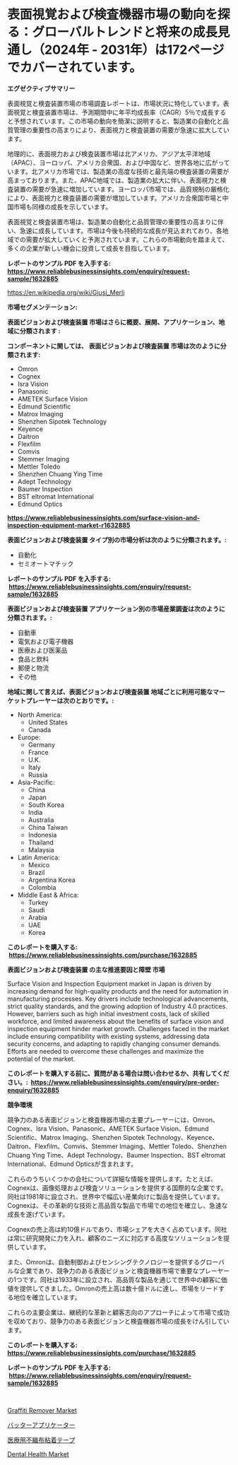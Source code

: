 <p><h1>表面視覚および検査機器市場の動向を探る：グローバルトレンドと将来の成長見通し（2024年 - 2031年）は172ページでカバーされています。</h1></p><p><strong>エグゼクティブサマリー</strong></p>
<p><p>表面視覚と検査装置市場の市場調査レポートは、市場状況に特化しています。表面視覚と検査装置市場は、予測期間中に年平均成長率（CAGR）5％で成長すると予想されています。この市場の動向を簡潔に説明すると、製造業の自動化と品質管理の重要性の高まりにより、表面視力と検査装置の需要が急速に拡大しています。</p><p>地理的に、表面視力および検査装置市場は北アメリカ、アジア太平洋地域（APAC）、ヨーロッパ、アメリカ合衆国、および中国など、世界各地に広がっています。北アメリカ市場では、製造業の高度な技術と最先端の検査装置の需要が高まっております。また、APAC地域では、製造業の拡大に伴い、表面視力と検査装置の需要が急速に増加しています。ヨーロッパ市場では、品質規制の厳格化により、表面視力と検査装置の需要が増加しています。アメリカ合衆国市場と中国市場も同様の成長を示しています。</p><p>表面視覚と検査装置市場は、製造業の自動化と品質管理の重要性の高まりに伴い、急速に成長しています。市場は今後も持続的な成長が見込まれており、各地域での需要が拡大していくと予測されています。これらの市場動向を踏まえて、多くの企業が新しい機会に投資して成長を目指しています。</p></p>
<p><strong>レポートのサンプル PDF を入手する: <a href="https://www.reliablebusinessinsights.com/enquiry/request-sample/1632885">https://www.reliablebusinessinsights.com/enquiry/request-sample/1632885</a></strong></p>
<p><a href="https://en.wikipedia.org/wiki/Giusi_Merli">https://en.wikipedia.org/wiki/Giusi_Merli</a></p>
<p><strong>市場セグメンテーション:</strong></p>
<p><strong> 表面ビジョンおよび検査装置 市場はさらに概要、展開、アプリケーション、地域に分類されます :</strong></p>
<p><strong>コンポーネントに関しては、 表面ビジョンおよび検査装置 市場は次のように分類されます: &nbsp;</strong></p>
<p><ul><li>Omron</li><li>Cognex</li><li>Isra Vision</li><li>Panasonic</li><li>AMETEK Surface Vision</li><li>Edmund Scientific</li><li>Matrox Imaging</li><li>Shenzhen Sipotek Technology</li><li>Keyence</li><li>Daitron</li><li>Flexfilm</li><li>Comvis</li><li>Stemmer Imaging</li><li>Mettler Toledo</li><li>Shenzhen Chuang Ying Time</li><li>Adept Technology</li><li>Baumer Inspection</li><li>BST eltromat International</li><li>Edmund Optics</li></ul></p>
<p><strong><a href="https://www.reliablebusinessinsights.com/surface-vision-and-inspection-equipment-market-r1632885">https://www.reliablebusinessinsights.com/surface-vision-and-inspection-equipment-market-r1632885</a></strong></p>
<p><strong> 表面ビジョンおよび検査装置 タイプ別の市場分析は次のように分類されます。:</strong></p>
<p><ul><li>自動化</li><li>セミオートマチック</li></ul></p>
<p><strong>レポートのサンプル PDF を入手する: &nbsp;<a href="https://www.reliablebusinessinsights.com/enquiry/request-sample/1632885">https://www.reliablebusinessinsights.com/enquiry/request-sample/1632885</a></strong></p>
<p><strong> 表面ビジョンおよび検査装置 アプリケーション別の市場産業調査は次のように分類されます。:</strong></p>
<p><ul><li>自動車</li><li>電気および電子機器</li><li>医療および医薬品</li><li>食品と飲料</li><li>郵便と物流</li><li>その他</li></ul></p>
<p><strong>地域に関して言えば、表面ビジョンおよび検査装置 地域ごとに利用可能なマーケットプレーヤーは次のとおりです。:</strong></p>
<p><ul>
    <li>
        North America:
        <ul>
            <li>United States</li>
            <li>Canada</li>
        </ul>
    </li>
    <li>
        Europe:
        <ul>
            <li>Germany</li>
            <li>France</li>
            <li>U.K.</li>
            <li>Italy</li>
            <li>Russia</li>
        </ul>
    </li>
    <li>
        Asia-Pacific:
        <ul>
            <li>China</li>
            <li>Japan</li>
            <li>South Korea</li>
            <li>India</li>
            <li>Australia</li>
            <li>China Taiwan</li>
            <li>Indonesia</li>
            <li>Thailand</li>
            <li>Malaysia</li>
        </ul>
    </li>
    <li>
        Latin America:
        <ul>
            <li>Mexico</li>
            <li>Brazil</li>
            <li>Argentina Korea</li>
            <li>Colombia</li>
        </ul>
    </li>
    <li>
        Middle East & Africa:
        <ul>
            <li>Turkey</li>
            <li>Saudi</li>
            <li>Arabia</li>
            <li>UAE</li>
            <li>Korea</li>
        </ul>
    </li>
    </ul></p>
<p><strong>このレポートを購入する: &nbsp;<a href="https://www.reliablebusinessinsights.com/purchase/1632885">https://www.reliablebusinessinsights.com/purchase/1632885</a></strong></p>
<p><strong>表面ビジョンおよび検査装置 の主な推進要因と障壁 市場</strong></p>
<p><p>Surface Vision and Inspection Equipment market in Japan is driven by increasing demand for high-quality products and the need for automation in manufacturing processes. Key drivers include technological advancements, strict quality standards, and the growing adoption of Industry 4.0 practices. However, barriers such as high initial investment costs, lack of skilled workforce, and limited awareness about the benefits of surface vision and inspection equipment hinder market growth. Challenges faced in the market include ensuring compatibility with existing systems, addressing data security concerns, and adapting to rapidly changing consumer demands. Efforts are needed to overcome these challenges and maximize the potential of the market.</p></p>
<p><strong>このレポートを購入する前に、質問がある場合は問い合わせるか、共有してください。:&nbsp; <a href="https://www.reliablebusinessinsights.com/enquiry/pre-order-enquiry/1632885">https://www.reliablebusinessinsights.com/enquiry/pre-order-enquiry/1632885</a></strong></p>
<p><strong>競争環境</strong></p>
<p><p>競争力のある表面ビジョンと検査機器市場の主要プレーヤーには、Omron、Cognex、Isra Vision、Panasonic、AMETEK Surface Vision、Edmund Scientific、Matrox Imaging、Shenzhen Sipotek Technology、Keyence、Daitron、Flexfilm、Comvis、Stemmer Imaging、Mettler Toledo、Shenzhen Chuang Ying Time、Adept Technology、Baumer Inspection、BST eltromat International、Edmund Opticsが含まれます。</p><p>これらのうちいくつかの会社について詳細な情報を提供します。たとえば、Cognexは、画像処理および検査ソリューションを提供する国際的な企業です。同社は1981年に設立され、世界中で幅広い産業向けに製品を提供しています。Cognexは、その革新的な技術と高品質な製品で市場での地位を確立し、急速な成長を遂げています。</p><p>Cognexの売上高は約10億ドルであり、市場シェアを大きく占めています。同社は常に研究開発に力を入れ、顧客のニーズに対応する高度なソリューションを提供しています。</p><p>また、Omronは、自動制御およびセンシングテクノロジーを提供するグローバルな企業であり、競争力のある表面ビジョンと検査機器市場で重要なプレーヤーの1つです。同社は1933年に設立され、高品質な製品を通じて世界中の顧客に価値を提供してきました。Omronの売上高は数十億ドルに達し、市場をリードする地位を確立しています。</p><p>これらの主要企業は、継続的な革新と顧客志向のアプローチによって市場で成功を収めており、競争力のある表面ビジョンと検査機器市場の成長をけん引しています。</p></p>
<p><strong>このレポートを購入する: &nbsp; <a href="https://www.reliablebusinessinsights.com/purchase/1632885">https://www.reliablebusinessinsights.com/purchase/1632885</a></strong></p>
<p><strong>レポートのサンプル PDF を入手する: &nbsp;<a href="https://www.reliablebusinessinsights.com/enquiry/request-sample/1632885">https://www.reliablebusinessinsights.com/enquiry/request-sample/1632885</a></strong><strong></strong></p>
<p>&nbsp;</p>
<p><p><a href="https://github.com/jhcraigie/Market-Research-Report-List-4/blob/main/graffiti-remover-market.md">Graffiti Remover Market</a></p><p><a href="https://github.com/roulaayoub-saad/Market-Research-Report-List-2/blob/main/5720295179141.md">バッターアプリケーター</a></p><p><a href="https://github.com/zjkmgcs938405/Market-Research-Report-List-3/blob/main/9234226179140.md">医療用不織布粘着テープ</a></p><p><a href="https://github.com/PeterParrish5/Market-Research-Report-List-5/blob/main/dental-health-market.md">Dental Health Market</a></p></p>